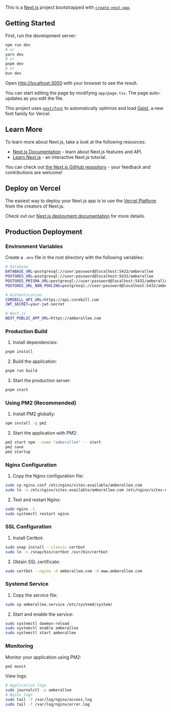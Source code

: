 This is a [Next.js](https://nextjs.org) project bootstrapped with [`create-next-app`](https://nextjs.org/docs/app/api-reference/cli/create-next-app).

## Getting Started

First, run the development server:

```bash
npm run dev
# or
yarn dev
# or
pnpm dev
# or
bun dev
```

Open [http://localhost:3000](http://localhost:3000) with your browser to see the result.

You can start editing the page by modifying `app/page.tsx`. The page auto-updates as you edit the file.

This project uses [`next/font`](https://nextjs.org/docs/app/building-your-application/optimizing/fonts) to automatically optimize and load [Geist](https://vercel.com/font), a new font family for Vercel.

## Learn More

To learn more about Next.js, take a look at the following resources:

- [Next.js Documentation](https://nextjs.org/docs) - learn about Next.js features and API.
- [Learn Next.js](https://nextjs.org/learn) - an interactive Next.js tutorial.

You can check out [the Next.js GitHub repository](https://github.com/vercel/next.js) - your feedback and contributions are welcome!

## Deploy on Vercel

The easiest way to deploy your Next.js app is to use the [Vercel Platform](https://vercel.com/new?utm_medium=default-template&filter=next.js&utm_source=create-next-app&utm_campaign=create-next-app-readme) from the creators of Next.js.

Check out our [Next.js deployment documentation](https://nextjs.org/docs/app/building-your-application/deploying) for more details.

## Production Deployment

### Environment Variables

Create a `.env` file in the root directory with the following variables:

```bash
# Database
DATABASE_URL=postgresql://user:password@localhost:5432/amberallee
POSTGRES_URL=postgresql://user:password@localhost:5432/amberallee
POSTGRES_PRISMA_URL=postgresql://user:password@localhost:5432/amberallee
POSTGRES_URL_NON_POOLING=postgresql://user:password@localhost:5432/amberallee

# Authentication
COREBILL_API_URL=https://api.corebill.com
JWT_SECRET=your-jwt-secret

# Next.js
NEXT_PUBLIC_APP_URL=https://amberallee.com
```
### Production Build

1. Install dependencies:
```bash
pnpm install
```
2. Build the application:
```bash
pnpm run build
```
3. Start the production server:
```bash
pnpm start
```
### Using PM2 (Recommended)

1. Install PM2 globally:
```bash
npm install -g pm2
```
2. Start the application with PM2:
```bash
pm2 start npm --name "amberallee" -- start
pm2 save
pm2 startup
```
### Nginx Configuration

1. Copy the Nginx configuration file:
```bash
sudo cp nginx.conf /etc/nginx/sites-available/amberallee.com
sudo ln -s /etc/nginx/sites-available/amberallee.com /etc/nginx/sites-enabled/
```
2. Test and restart Nginx:
```bash
sudo nginx -t
sudo systemctl restart nginx
```
### SSL Configuration

1. Install Certbot:
```bash
sudo snap install --classic certbot
sudo ln -s /snap/bin/certbot /usr/bin/certbot
```
2. Obtain SSL certificate:
```bash
sudo certbot --nginx -d amberallee.com -d www.amberallee.com
```
### Systemd Service

1. Copy the service file:
```bash
sudo cp amberallee.service /etc/systemd/system/
```
2. Start and enable the service:
```bash
sudo systemctl daemon-reload
sudo systemctl enable amberallee
sudo systemctl start amberallee
```
### Monitoring

Monitor your application using PM2:
```bash
pm2 monit
```
View logs:
```bash
# Application logs
sudo journalctl -u amberallee
# Nginx logs
sudo tail -f /var/log/nginx/access.log
sudo tail -f /var/log/nginx/error.log
```
